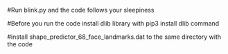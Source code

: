 #Run blink.py and the code follows your sleepiness

#Before you run the code install dlib library with pip3 install dlib command

#install shape_predictor_68_face_landmarks.dat to the same directory with the code
